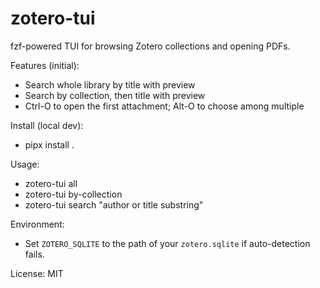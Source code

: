 # zotero-tui

fzf-powered TUI for browsing Zotero collections and opening PDFs.

Features (initial):
- Search whole library by title with preview
- Search by collection, then title with preview
- Ctrl-O to open the first attachment; Alt-O to choose among multiple

Install (local dev):
- pipx install .

Usage:
- zotero-tui all
- zotero-tui by-collection
- zotero-tui search "author or title substring"

Environment:
- Set `ZOTERO_SQLITE` to the path of your `zotero.sqlite` if auto-detection fails.

License: MIT
